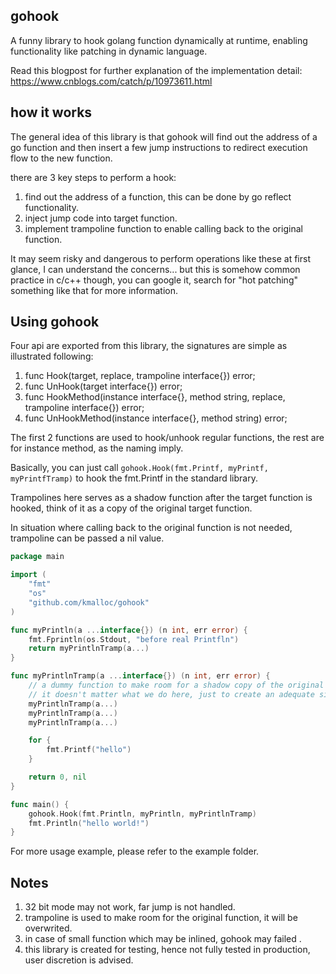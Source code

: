 ## gohook
A funny library to hook golang function dynamically at runtime, enabling functionality like patching in dynamic language.

Read this blogpost for further explanation of the implementation detail: https://www.cnblogs.com/catch/p/10973611.html

## how it works
The general idea of this library is that gohook will find out the address of a go function and then insert a few jump instructions to redirect execution flow to the new function.

there are 3 key steps to perform a hook:
1. find out the address of a function, this can be done by go reflect functionality.
2. inject jump code into target function.
3. implement trampoline function to enable calling back to the original function.

It may seem risky and dangerous to perform operations like these at first glance, I can understand the concerns... but this is somehow common practice in c/c++ though, you can google it, search for "hot patching" something like that for more information.

## Using gohook
Four api are exported from this library, the signatures are simple as illustrated following:
1. func Hook(target, replace, trampoline interface{}) error;
2. func UnHook(target interface{}) error;
3. func HookMethod(instance interface{}, method string, replace, trampoline interface{}) error;
4. func UnHookMethod(instance interface{}, method string) error;

The first 2 functions are used to hook/unhook regular functions, the rest are for instance method, as the naming imply.

Basically, you can just call `gohook.Hook(fmt.Printf, myPrintf, myPrintfTramp)` to hook the fmt.Printf in the standard library.

Trampolines here serves as a shadow function after the target function is hooked, think of it as a copy of the original target function.

In situation where calling back to the original function is not needed, trampoline can be passed a nil value.

```go
package main

import (
	"fmt"
	"os"
	"github.com/kmalloc/gohook"
)

func myPrintln(a ...interface{}) (n int, err error) {
    fmt.Fprintln(os.Stdout, "before real Printfln")
    return myPrintlnTramp(a...)
}

func myPrintlnTramp(a ...interface{}) (n int, err error) {
    // a dummy function to make room for a shadow copy of the original function.
    // it doesn't matter what we do here, just to create an adequate size function.
    myPrintlnTramp(a...)
    myPrintlnTramp(a...)
    myPrintlnTramp(a...)

    for {
        fmt.Printf("hello")
    }

    return 0, nil
}

func main() {
	gohook.Hook(fmt.Println, myPrintln, myPrintlnTramp)
	fmt.Println("hello world!")
}
```

For more usage example, please refer to the example folder.

## Notes
1. 32 bit mode may not work, far jump is not handled.
2. trampoline is used to make room for the original function, it will be overwrited.
3. in case of small function which may be inlined, gohook may failed .
4. this library is created for testing, hence not fully tested in production, user discretion is advised.
